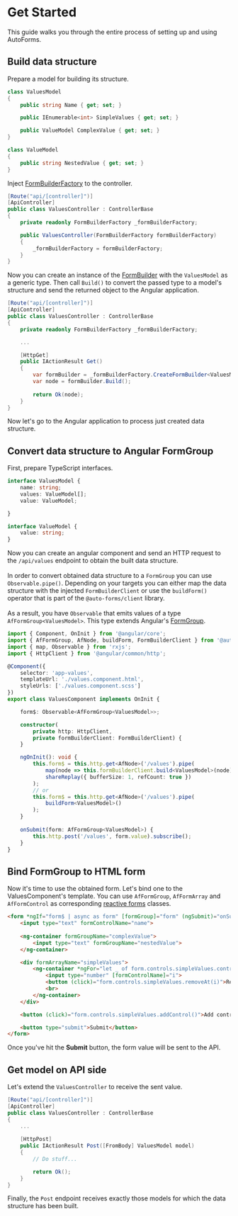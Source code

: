 # Get Started

This guide walks you through the entire process of setting up and using AutoForms.

## Build data structure

Prepare a model for building its structure.

```csharp
class ValuesModel
{
    public string Name { get; set; }

    public IEnumerable<int> SimpleValues { get; set; }

    public ValueModel ComplexValue { get; set; }
}

class ValueModel
{
    public string NestedValue { get; set; }
}
```

Inject [FormBuilderFactory](https://github.com/Chacaroon/AutoForms/blob/master/src/AutoForms/FormBuilderFactory.cs) to the controller.

```csharp
[Route("api/[controller]")]
[ApiController]
public class ValuesController : ControllerBase
{
    private readonly FormBuilderFactory _formBuilderFactory;

    public ValuesController(FormBuilderFactory formBuilderFactory)
    {
        _formBuilderFactory = formBuilderFactory;
    }
}
```

Now you can create an instance of the [FormBuilder](https://github.com/Chacaroon/AutoForms/blob/master/src/AutoForms/FormBuilder.cs) with the `ValuesModel` as a generic type. Then call `Build()` to convert the passed type to a model's structure and send the returned object to the Angular application.

```csharp
[Route("api/[controller]")]
[ApiController]
public class ValuesController : ControllerBase
{
    private readonly FormBuilderFactory _formBuilderFactory;

    ...

    [HttpGet]
    public IActionResult Get()
    {
        var formBuilder = _formBuilderFactory.CreateFormBuilder<ValuesModel>();
        var node = formBuilder.Build();
        
        return Ok(node);
    }
}
```

Now let's go to the Angular application to process just created data structure. 

## Convert data structure to Angular FormGroup

First, prepare TypeScript interfaces.

```ts
interface ValuesModel {
    name: string;
    values: ValueModel[];
    value: ValueModel;

}

interface ValueModel {
    value: string;
}
```

Now you can create an angular component and send an HTTP request to the `/api/values` endpoint to obtain the built data structure.
<br/><br/>
In order to convert obtained data structure to a `FormGroup` you can use `Observable.pipe()`. Depending on your targets you can either map the data structure with the injected `FormBuilderClient` or use the `buildForm()` operator that is part of the `@auto-forms/client` library.
<br/><br/>
As a result, you have `Observable` that emits values of a type `AfFormGroup<ValuesModel>`. This type extends Angular's [FormGroup](https://angular.io/api/forms/FormGroup).

```ts
import { Component, OnInit } from '@angular/core';
import { AfFormGroup, AfNode, buildForm, FormBuilderClient } from '@auto-forms/client';
import { map, Observable } from 'rxjs';
import { HttpClient } from '@angular/common/http';

@Component({
    selector: 'app-values',
    templateUrl: './values.component.html',
    styleUrls: ['./values.component.scss']
})
export class ValuesComponent implements OnInit {

    form$: Observable<AfFormGroup<ValuesModel>>;

    constructor(
        private http: HttpClient,
        private formBuilderClient: FormBuilderClient) {
    }

    ngOnInit(): void {
        this.form$ = this.http.get<AfNode>('/values').pipe(
            map(node => this.formBuilderClient.build<ValuesModel>(node)),
            shareReplay({ bufferSize: 1, refCount: true })
        );
        // or
        this.form$ = this.http.get<AfNode>('/values').pipe(
            buildForm<ValuesModel>()
        );
    }
    
    onSubmit(form: AfFormGroup<ValuesModel>) {
        this.http.post('/values', form.value).subscribe();
    }
}
```

## Bind FormGroup to HTML form

Now it's time to use the obtained form. Let's bind one to the ValuesComponent's template. You can use `AfFormGroup`, `AfFormArray` and `AfFormControl` as corresponding [reactive forms](https://angular.io/guide/reactive-forms) classes.


```html
<form *ngIf="form$ | async as form" [formGroup]="form" (ngSubmit)="onSubmit(form)">
    <input type="text" formControlName="name">
    
    <ng-container formGroupName="complexValue">
        <input type="text" formGroupName="nestedValue">
    </ng-container>

    <div formArrayName="simpleValues">
        <ng-container *ngFor="let _ of form.controls.simpleValues.controls; let i = index">
            <input type="number" [formControlName]="i">
            <button (click)="form.controls.simpleValues.removeAt(i)">Remove control</button>
            <br>
        </ng-container>
    </div>

    <button (click)="form.controls.simpleValues.addControl()">Add control</button>

    <button type="submit">Submit</button>
</form>
```

Once you've hit the **Submit** button, the form value will be sent to the API.

## Get model on API side

Let's extend the `ValuesController` to receive the sent value.

```csharp
[Route("api/[controller]")]
[ApiController]
public class ValuesController : ControllerBase
{
    ...
    
    [HttpPost]
    public IActionResult Post([FromBody] ValuesModel model)
    {
        // Do stuff...

        return Ok();
    }
}
```

Finally, the `Post` endpoint receives exactly those models for which the data structure has been built.
